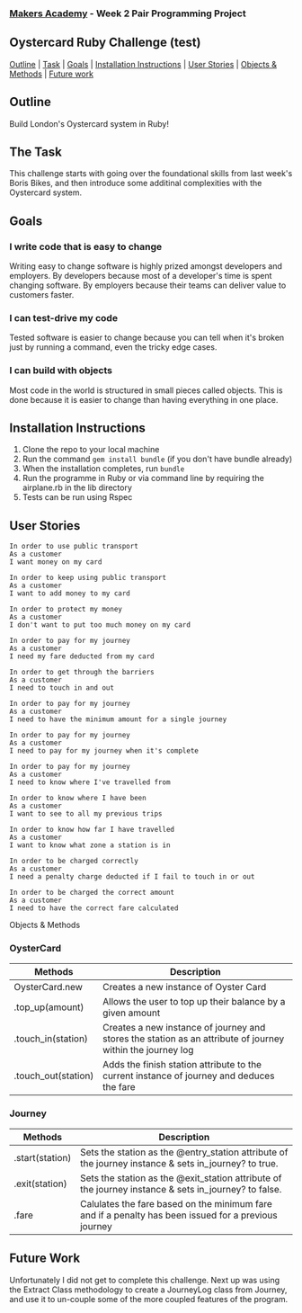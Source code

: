 
### [Makers Academy](http://www.makersacademy.com) - Week 2 Pair Programming Project

Oystercard Ruby Challenge (test)
-

[Outline](#Outline) | [Task](#Task) | [Goals](#Goals) | [Installation Instructions](#Installation) | [User Stories](#Story) | [Objects & Methods](#Methods) | [Future work](#Future_Work)

## <a name="Outline">Outline</a>

Build London's Oystercard system in Ruby!

## <a name="Task">The Task</a>

This challenge starts with going over the foundational skills from last week's Boris Bikes, and then introduce some additinal complexities with the Oystercard system.

## <a name="Goals">Goals</a>

### I write code that is easy to change

Writing easy to change software is highly prized amongst developers and employers. By developers because most of a developer's time is spent changing software. By employers because their teams can deliver value to customers faster.

### I can test-drive my code

Tested software is easier to change because you can tell when it's broken just by running a command, even the tricky edge cases.

### I can build with objects

Most code in the world is structured in small pieces called objects. This is done because it is easier to change than having everything in one place.

## <a name="Installation">Installation Instructions</a>

1. Clone the repo to your local machine
2. Run the command `gem install bundle` (if you don't have bundle already)
3. When the installation completes, run `bundle`
4. Run the programme in Ruby or via command line by requiring the airplane.rb in the lib directory
5. Tests can be run using Rspec

## <a name="Story">User Stories</a>

```
In order to use public transport
As a customer
I want money on my card

In order to keep using public transport
As a customer
I want to add money to my card

In order to protect my money
As a customer
I don't want to put too much money on my card

In order to pay for my journey
As a customer
I need my fare deducted from my card

In order to get through the barriers
As a customer
I need to touch in and out

In order to pay for my journey
As a customer
I need to have the minimum amount for a single journey

In order to pay for my journey
As a customer
I need to pay for my journey when it's complete

In order to pay for my journey
As a customer
I need to know where I've travelled from

In order to know where I have been
As a customer
I want to see to all my previous trips

In order to know how far I have travelled
As a customer
I want to know what zone a station is in

In order to be charged correctly
As a customer
I need a penalty charge deducted if I fail to touch in or out

In order to be charged the correct amount
As a customer
I need to have the correct fare calculated
```

<a name="Methods">Objects & Methods</a>

### OysterCard

| Methods | Description |
| --- | --- |
| OysterCard.new     | Creates a new instance of Oyster Card                                                                |
| .top_up(amount)    | Allows the user to top up their balance by a given amount                                            |
| .touch_in(station) | Creates a new instance of journey and stores the station as an attribute of journey within the journey log |
| .touch_out(station)| Adds the finish station attribute to the current instance of journey and deduces the fare            |

### Journey

| Methods | Description |
| --- | --- |
| .start(station) | Sets the station as the @entry_station attribute of the journey instance & sets in_journey? to true.
| .exit(station) | Sets the station as the @exit_station attribute of the journey instance & sets in_journey? to false.
| .fare | Calulates the fare based on the minimum fare and if a penalty has been issued for a previous journey |

## <a name="Future Work">Future Work</a>

Unfortunately I did not get to complete this challenge. Next up was using the Extract Class methodology to create a JourneyLog class from Journey, and use it to un-couple some of the more coupled features of the program. 